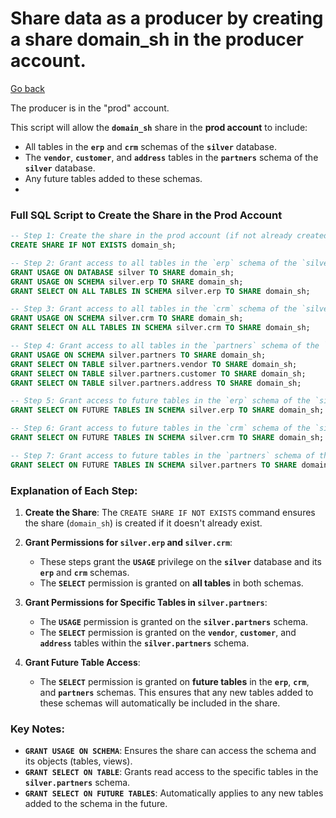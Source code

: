 # Share data as a producer by creating a share domain_sh in the producer account.
[Go back](../README.md)

The producer is in the "prod" account. 

This script will allow the **`domain_sh`** share in the **prod account** to include:
- All tables in the **`erp`** and **`crm`** schemas of the **`silver`** database.
- The **`vendor`**, **`customer`**, and **`address`** tables in the **`partners`** schema of the **`silver`** database.
- Any future tables added to these schemas.
- 
### Full SQL Script to Create the Share in the Prod Account

```sql
-- Step 1: Create the share in the prod account (if not already created)
CREATE SHARE IF NOT EXISTS domain_sh;

-- Step 2: Grant access to all tables in the `erp` schema of the `silver` database
GRANT USAGE ON DATABASE silver TO SHARE domain_sh;
GRANT USAGE ON SCHEMA silver.erp TO SHARE domain_sh;
GRANT SELECT ON ALL TABLES IN SCHEMA silver.erp TO SHARE domain_sh;

-- Step 3: Grant access to all tables in the `crm` schema of the `silver` database
GRANT USAGE ON SCHEMA silver.crm TO SHARE domain_sh;
GRANT SELECT ON ALL TABLES IN SCHEMA silver.crm TO SHARE domain_sh;

-- Step 4: Grant access to all tables in the `partners` schema of the `silver` database
GRANT USAGE ON SCHEMA silver.partners TO SHARE domain_sh;
GRANT SELECT ON TABLE silver.partners.vendor TO SHARE domain_sh;
GRANT SELECT ON TABLE silver.partners.customer TO SHARE domain_sh;
GRANT SELECT ON TABLE silver.partners.address TO SHARE domain_sh;

-- Step 5: Grant access to future tables in the `erp` schema of the `silver` database
GRANT SELECT ON FUTURE TABLES IN SCHEMA silver.erp TO SHARE domain_sh;

-- Step 6: Grant access to future tables in the `crm` schema of the `silver` database
GRANT SELECT ON FUTURE TABLES IN SCHEMA silver.crm TO SHARE domain_sh;

-- Step 7: Grant access to future tables in the `partners` schema of the `silver` database
GRANT SELECT ON FUTURE TABLES IN SCHEMA silver.partners TO SHARE domain_sh;
```

### Explanation of Each Step:

1. **Create the Share**: The `CREATE SHARE IF NOT EXISTS` command ensures the share (`domain_sh`) is created if it doesn't already exist.
  
2. **Grant Permissions for `silver.erp` and `silver.crm`**:
   - These steps grant the **`USAGE`** privilege on the **`silver`** database and its **`erp`** and **`crm`** schemas.
   - The **`SELECT`** permission is granted on **all tables** in both schemas.

3. **Grant Permissions for Specific Tables in `silver.partners`**:
   - The **`USAGE`** permission is granted on the **`silver.partners`** schema.
   - The **`SELECT`** permission is granted on the **`vendor`**, **`customer`**, and **`address`** tables within the **`silver.partners`** schema.

4. **Grant Future Table Access**:
   - The **`SELECT`** permission is granted on **future tables** in the **`erp`**, **`crm`**, and **`partners`** schemas. This ensures that any new tables added to these schemas will automatically be included in the share.

### Key Notes:
- **`GRANT USAGE ON SCHEMA`**: Ensures the share can access the schema and its objects (tables, views).
- **`GRANT SELECT ON TABLE`**: Grants read access to the specific tables in the **`silver.partners`** schema.
- **`GRANT SELECT ON FUTURE TABLES`**: Automatically applies to any new tables added to the schema in the future.




